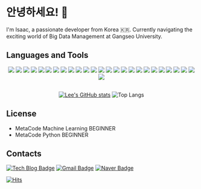 # 안녕하세요! 👋

I'm Isaac, a passionate developer from Korea 🇰🇷. Currently navigating the exciting world of Big Data Management at Gangseo University.

## Languages and Tools
<div align="center">
	<!-- Programming Languages -->
	<img src="https://img.shields.io/badge/Java-ED8B00?style=for-the-badge&logo=Java&logoColor=white">
	<img src="https://img.shields.io/badge/C-A8B9CC?style=for-the-badge&logo=C&logoColor=black">
	<img src="https://img.shields.io/badge/C++-00599C?style=for-the-badge&logo=c%2B%2B&logoColor=white">
	<img src="https://img.shields.io/badge/Python-3776AB?style=for-the-badge&logo=python&logoColor=white">
	<img src="https://img.shields.io/badge/HTML5-E34F26?style=for-the-badge&logo=HTML5&logoColor=white">
	<img src="https://img.shields.io/badge/CSS3-1572B6?style=for-the-badge&logo=CSS3&logoColor=white">
	<img src="https://img.shields.io/badge/JavaScript-F7DF1E?style=for-the-badge&logo=JavaScript&logoColor=black">
	<img src="https://img.shields.io/badge/jQuery-0769AD?style=for-the-badge&logo=jQuery&logoColor=white">
	<img src="https://img.shields.io/badge/JSP-007396?style=for-the-badge&logo=java&logoColor=white">
	<img src="https://img.shields.io/badge/jSoup-51C8FA?style=for-the-badge&logo=Java&logoColor=white">
	<img src="https://img.shields.io/badge/Selenium-43B02A?style=for-the-badge&logo=Selenium&logoColor=white">
	<img src="https://img.shields.io/badge/Spring-6DB33F?style=for-the-badge&logo=Spring&logoColor=white">
  	<img src="https://img.shields.io/badge/Spring%20Boot-6DB33F?style=for-the-badge&logo=Spring%20Boot&logoColor=white">
	<img src="https://img.shields.io/badge/MyBatis-000000?style=for-the-badge&logo=mybatis&logoColor=white">
	<img src="https://img.shields.io/badge/JDBC-000000?style=for-the-badge&logo=Java&logoColor=white">
	<img src="https://img.shields.io/badge/MySQL-4479A1?style=for-the-badge&logo=MySQL&logoColor=white">
	<img src="https://img.shields.io/badge/Oracle-F80000?style=for-the-badge&logo=Oracle&logoColor=white">
	<img src="https://img.shields.io/badge/DBeaver-CC6699?style=for-the-badge&logo=DBeaver&logoColor=white">
	<img src="https://img.shields.io/badge/AWS-232F3E?style=for-the-badge&logo=Amazon%20AWS&logoColor=white">
 	<img src="https://img.shields.io/badge/R-276DC3?style=for-the-badge&logo=R&logoColor=white">
	<img src="https://img.shields.io/badge/SPSS-FF4500?style=for-the-badge&logo=IBM&logoColor=white">
	<img src="https://img.shields.io/badge/Git-F05032?style=for-the-badge&logo=Git&logoColor=white">
	<img src="https://img.shields.io/badge/VSCODE-007ACC?style=for-the-badge&logo=VisualStudioCode&logoColor=white">
	<img src="https://img.shields.io/badge/Illustrator-FF9A00?style=for-the-badge&logo=Adobe%20Illustrator&logoColor=white"/>
	<img src="https://img.shields.io/badge/Photoshop-31A8FF?style=for-the-badge&logo=Adobe%20Photoshop&logoColor=white"/>
	<img src="https://img.shields.io/badge/Premiere%20Pro-9999FF?style=for-the-badge&logo=Adobe%20Premiere%20Pro&logoColor=white"/>
</div>
<br>

<!--
  <img src="https://img.shields.io/badge/Node.js-339933?style=for-the-badge&logo=Node.js&logoColor=white">
  <img src="https://img.shields.io/badge/React-61DAFB?style=for-the-badge&logo=React&logoColor=white">
-->

<div align = center>
	
[![Lee's GitHub stats](https://github-readme-stats.vercel.app/api?username=Isaac-Seungwon&theme=swift&show_icons=true)]() ![Top Langs](https://github-readme-stats.vercel.app/api/top-langs/?username=Isaac-Seungwon&theme=swift&layout=compact)

</div>

## License
- MetaCode Machine Learning BEGINNER
- MetaCode Python BEGINNER

## Contacts
[![Tech Blog Badge](http://img.shields.io/badge/-Tech%20blog-black?style=flat-square&logo=github&link=https://isaac-christian.tistory.com/)](https://isaac-christian.tistory.com/)
[![Gmail Badge](https://img.shields.io/badge/Gmail-d14836?style=flat-square&logo=Gmail&logoColor=white&link=mailto:zhzk33@gmail.com)](mailto:zhzk33@gmail.com)
[![Naver Badge](https://img.shields.io/badge/Naver-03C75A?style=flat-square&logo=Naver&logoColor=white&link=mailto:zhzkdkrak@naver.com)](mailto:zhzkdkrak@naver.com)

[![Hits](https://hits.seeyoufarm.com/api/count/incr/badge.svg?url=https%3A%2F%2Fgithub.com%2FIsaac-Seungwon&count_bg=%23162457&title_bg=%23121517&icon=&icon_color=%23E7E7E7&title=hits&edge_flat=true)](https://hits.seeyoufarm.com)

<!--
**Isaac-Seungwon/Isaac-Seungwon** is a ✨ _special_ ✨ repository because its `README.md` (this file) appears on your GitHub profile.

### 🤖 About me:

| [![Solved.ac Profile](http://mazassumnida.wtf/api/v2/generate_badge?boj=isaac_christian)](https://solved.ac/isaac_christian/) |
| ------------- |

<div align=center>
	<img src="https://capsule-render.vercel.app/api?type=waving&color=auto&height=55&section=header&text=Seungwon's%20Github!&fontSize=30" />	
</div>

- Korea Digital Media High School Department of Digital Contents 14th
- Gangseo University Department of Bigdata Management

<img src="https://img.shields.io/badge/github-181717?style=for-the-badge&logo=github&logoColor=white">
<img src="https://img.shields.io/badge/aws-232F3E?style=for-the-badge&logo=Amazon aws&logoColor=white">
<img src="https://img.shields.io/badge/JavaScript-F7DF1E?style=for-the-badge&logo=JavaScript&logoColor=white">
<img src="https://img.shields.io/badge/Spring-6DB33F?style=for-the-badge&logo=Spring&logoColor=white">
<img src="https://img.shields.io/badge/HTML5-E34F26?style=for-the-badge&logo=HTML5&logoColor=white">
<img src="https://img.shields.io/badge/CSS3-1572B6?style=for-the-badge&logo=CSS3&logoColor=white"> <br>

Here are some ideas to get you started:

- 🔭 I’m currently working on ...
- 🌱 I’m currently learning ...
- 👯 I’m looking to collaborate on ...
- 🤔 I’m looking for help with ...
- 💬 Ask me about ...
- 📫 How to reach me: ...
- 😄 Pronouns: ...
- ⚡ Fun fact: ...
-->
